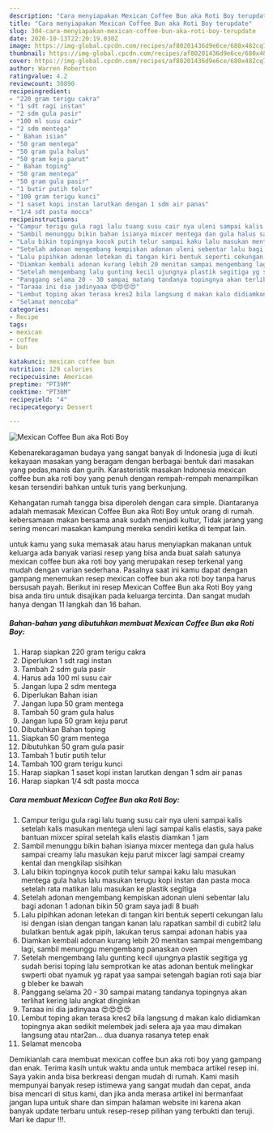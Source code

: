 ```yaml
---
description: "Cara menyiapakan Mexican Coffee Bun aka Roti Boy terupdate"
title: "Cara menyiapakan Mexican Coffee Bun aka Roti Boy terupdate"
slug: 304-cara-menyiapakan-mexican-coffee-bun-aka-roti-boy-terupdate
date: 2020-10-13T22:20:19.030Z
image: https://img-global.cpcdn.com/recipes/af80201436d9e6ce/680x482cq70/mexican-coffee-bun-aka-roti-boy-foto-resep-utama.jpg
thumbnail: https://img-global.cpcdn.com/recipes/af80201436d9e6ce/680x482cq70/mexican-coffee-bun-aka-roti-boy-foto-resep-utama.jpg
cover: https://img-global.cpcdn.com/recipes/af80201436d9e6ce/680x482cq70/mexican-coffee-bun-aka-roti-boy-foto-resep-utama.jpg
author: Warren Robertson
ratingvalue: 4.2
reviewcount: 30890
recipeingredient:
- "220 gram terigu cakra"
- "1 sdt ragi instan"
- "2 sdm gula pasir"
- "100 ml susu cair"
- "2 sdm mentega"
- " Bahan isian"
- "50 gram mentega"
- "50 gram gula halus"
- "50 gram keju parut"
- " Bahan toping"
- "50 gram mentega"
- "50 gram gula pasir"
- "1 butir putih telur"
- "100 gram terigu kunci"
- "1 saset kopi instan larutkan dengan 1 sdm air panas"
- "1/4 sdt pasta mocca"
recipeinstructions:
- "Campur terigu gula ragi lalu tuang susu cair nya uleni sampai kalis setelah kalis masukan mentega uleni lagi sampai kalis elastis, saya pake bantuan mixcer spiral setelah kalis elastis diamkan 1 jam"
- "Sambil menunggu bikin bahan isianya mixcer mentega dan gula halus sampai creamy lalu masukan keju parut mixcer lagi sampai creamy kental dan mengkilap sisihkan"
- "Lalu bikin topingnya kocok putih telur sampai kaku lalu masukan mentega gula halus lalu masukan terugu kopi instan dan pasta moca setelah rata matikan lalu masukan ke plastik segitiga"
- "Setelah adonan mengembang kempiskan adonan uleni sebentar lalu bagi adonan 1 adonan bikin 50 gram saya jadi 8 buah"
- "Lalu pipihkan adonan letekan di tangan kiri bentuk seperti cekungan lalu isi dengan isian dengan tangan kanan lalu rapatkan sambil di cubit2 lalu bulatkan bentuk agak pipih, lakukan terus sampai adonan habis yaa"
- "Diamkan kembali adonan kurang lebih 20 menitan sampai mengembang lagi, sambil menunggu mengembang panaskan oven"
- "Setelah mengembang lalu gunting kecil ujungnya plastik segitiga yg sudah berisi toping lalu semprotkan ke atas adonan bentuk melingkar swperti obat nyamuk yg rapat yaa sampai setengah bagian roti saja biar g bleber ke bawah"
- "Panggang selama 20 - 30 sampai matang tandanya topingnya akan terlihat kering lalu angkat dinginkan"
- "Taraaa ini dia jadinyaaa 😍😍😍😍"
- "Lembut toping akan terasa kres2 bila langsung d makan kalo didiamkan topingnya akan sedikit melembek jadi selera aja yaa mau dimakan langsung atau ntar2an... dua duanya rasanya tetep enak"
- "Selamat mencoba"
categories:
- Recipe
tags:
- mexican
- coffee
- bun

katakunci: mexican coffee bun 
nutrition: 129 calories
recipecuisine: American
preptime: "PT39M"
cooktime: "PT30M"
recipeyield: "4"
recipecategory: Dessert

---
```



![Mexican Coffee Bun aka Roti Boy](https://img-global.cpcdn.com/recipes/af80201436d9e6ce/680x482cq70/mexican-coffee-bun-aka-roti-boy-foto-resep-utama.jpg)

Kebenarekaragaman budaya yang sangat banyak di Indonesia juga di ikuti kekayaan masakan yang beragam dengan berbagai bentuk dari masakan yang pedas,manis dan gurih. Karasteristik masakan Indonesia mexican coffee bun aka roti boy yang penuh dengan rempah-rempah menampilkan kesan tersendiri bahkan untuk turis yang berkunjung.




Kehangatan rumah tangga bisa diperoleh dengan cara simple. Diantaranya adalah memasak Mexican Coffee Bun aka Roti Boy untuk orang di rumah. kebersamaan makan bersama anak sudah menjadi kultur, Tidak jarang yang sering mencari masakan kampung mereka sendiri ketika di tempat lain.

untuk kamu yang suka memasak atau harus menyiapkan makanan untuk keluarga ada banyak variasi resep yang bisa anda buat salah satunya mexican coffee bun aka roti boy yang merupakan resep terkenal yang mudah dengan varian sederhana. Pasalnya saat ini kamu dapat dengan gampang menemukan resep mexican coffee bun aka roti boy tanpa harus bersusah payah.
Berikut ini resep Mexican Coffee Bun aka Roti Boy yang bisa anda tiru untuk disajikan pada keluarga tercinta. Dan sangat mudah hanya dengan 11 langkah dan 16 bahan.


<!--inarticleads1-->

##### Bahan-bahan yang dibutuhkan membuat Mexican Coffee Bun aka Roti Boy:

1. Harap siapkan 220 gram terigu cakra
1. Diperlukan 1 sdt ragi instan
1. Tambah 2 sdm gula pasir
1. Harus ada 100 ml susu cair
1. Jangan lupa 2 sdm mentega
1. Diperlukan  Bahan isian
1. Jangan lupa 50 gram mentega
1. Tambah 50 gram gula halus
1. Jangan lupa 50 gram keju parut
1. Dibutuhkan  Bahan toping
1. Siapkan 50 gram mentega
1. Dibutuhkan 50 gram gula pasir
1. Tambah 1 butir putih telur
1. Tambah 100 gram terigu kunci
1. Harap siapkan 1 saset kopi instan larutkan dengan 1 sdm air panas
1. Harap siapkan 1/4 sdt pasta mocca




<!--inarticleads2-->

##### Cara membuat  Mexican Coffee Bun aka Roti Boy:

1. Campur terigu gula ragi lalu tuang susu cair nya uleni sampai kalis setelah kalis masukan mentega uleni lagi sampai kalis elastis, saya pake bantuan mixcer spiral setelah kalis elastis diamkan 1 jam
1. Sambil menunggu bikin bahan isianya mixcer mentega dan gula halus sampai creamy lalu masukan keju parut mixcer lagi sampai creamy kental dan mengkilap sisihkan
1. Lalu bikin topingnya kocok putih telur sampai kaku lalu masukan mentega gula halus lalu masukan terugu kopi instan dan pasta moca setelah rata matikan lalu masukan ke plastik segitiga
1. Setelah adonan mengembang kempiskan adonan uleni sebentar lalu bagi adonan 1 adonan bikin 50 gram saya jadi 8 buah
1. Lalu pipihkan adonan letekan di tangan kiri bentuk seperti cekungan lalu isi dengan isian dengan tangan kanan lalu rapatkan sambil di cubit2 lalu bulatkan bentuk agak pipih, lakukan terus sampai adonan habis yaa
1. Diamkan kembali adonan kurang lebih 20 menitan sampai mengembang lagi, sambil menunggu mengembang panaskan oven
1. Setelah mengembang lalu gunting kecil ujungnya plastik segitiga yg sudah berisi toping lalu semprotkan ke atas adonan bentuk melingkar swperti obat nyamuk yg rapat yaa sampai setengah bagian roti saja biar g bleber ke bawah
1. Panggang selama 20 - 30 sampai matang tandanya topingnya akan terlihat kering lalu angkat dinginkan
1. Taraaa ini dia jadinyaaa 😍😍😍😍
1. Lembut toping akan terasa kres2 bila langsung d makan kalo didiamkan topingnya akan sedikit melembek jadi selera aja yaa mau dimakan langsung atau ntar2an... dua duanya rasanya tetep enak
1. Selamat mencoba




Demikianlah cara membuat mexican coffee bun aka roti boy yang gampang dan enak. Terima kasih untuk waktu anda untuk membaca artikel resep ini. Saya yakin anda bisa berkreasi dengan mudah di rumah. Kami masih mempunyai banyak resep istimewa yang sangat mudah dan cepat, anda bisa mencari di situs kami, dan jika anda merasa artikel ini bermanfaat jangan lupa untuk share dan simpan halaman website ini karena akan banyak update terbaru untuk resep-resep pilihan yang terbukti dan teruji. Mari ke dapur !!!. 
